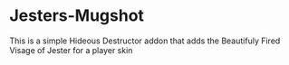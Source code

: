 # Jesters-Mugshot
This is a simple Hideous Destructor addon that adds the Beautifuly Fired Visage of Jester for a player skin

